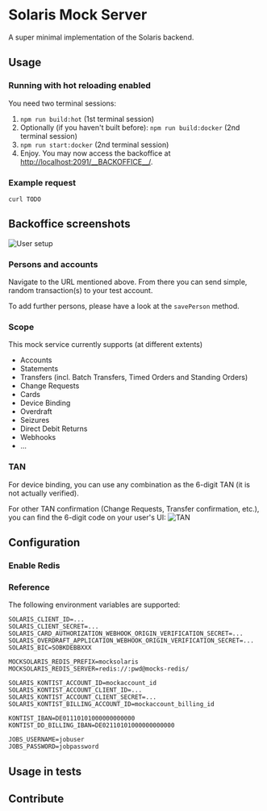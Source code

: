 # Solaris Mock Server

A super minimal implementation of the Solaris backend.

## Usage

### Running with hot reloading enabled

You need two terminal sessions:

1. `npm run build:hot` (1st terminal session)
2. Optionally (if you haven't built before): `npm run build:docker` (2nd terminal session)
3. `npm run start:docker` (2nd terminal session)
4. Enjoy. You may now access the backoffice at [http://localhost:2091/\_\_BACKOFFICE\_\_/](http://localhost:2091/__BACKOFFICE__/).

### Example request

```
curl TODO
```

## Backoffice screenshots

![User setup](https://github.com/kontist/mock-solaris/blob/assets/individual-user.png)

### Persons and accounts

Navigate to the URL mentioned above. From there you can send simple, random transaction(s) to your test account.

To add further persons, please have a look at the `savePerson` method.

### Scope

This mock service currently supports (at different extents)

- Accounts
- Statements
- Transfers (incl. Batch Transfers, Timed Orders and Standing Orders)
- Change Requests
- Cards
- Device Binding
- Overdraft
- Seizures
- Direct Debit Returns
- Webhooks
- ...

### TAN

For device binding, you can use any combination as the 6-digit TAN (it is not actually verified).

For other TAN confirmation (Change Requests, Transfer confirmation, etc.), you can find the 6-digit code on your user's UI:
![TAN](https://github.com/kontist/mock-solaris/blob/assets/tan.png)

## Configuration

### Enable Redis

### Reference

The following environment variables are supported:

```
SOLARIS_CLIENT_ID=...
SOLARIS_CLIENT_SECRET=...
SOLARIS_CARD_AUTHORIZATION_WEBHOOK_ORIGIN_VERIFICATION_SECRET=...
SOLARIS_OVERDRAFT_APPLICATION_WEBHOOK_ORIGIN_VERIFICATION_SECRET=...
SOLARIS_BIC=SOBKDEBBXXX

MOCKSOLARIS_REDIS_PREFIX=mocksolaris
MOCKSOLARIS_REDIS_SERVER=redis://:pwd@mocks-redis/

SOLARIS_KONTIST_ACCOUNT_ID=mockaccount_id
SOLARIS_KONTIST_ACCOUNT_CLIENT_ID=...
SOLARIS_KONTIST_ACCOUNT_CLIENT_SECRET=...
SOLARIS_KONTIST_BILLING_ACCOUNT_ID=mockaccount_billing_id

KONTIST_IBAN=DE01110101000000000000
KONTIST_DD_BILLING_IBAN=DE02110101000000000000

JOBS_USERNAME=jobuser
JOBS_PASSWORD=jobpassword
```

## Usage in tests

## Contribute
